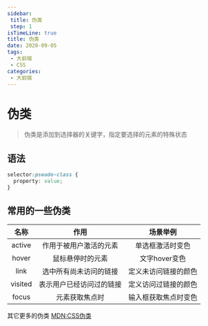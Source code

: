 ```yaml
---
sidebar:
 title: 伪类
 step: 1
isTimeLine: true
title: 伪类
date: 2020-09-05
tags:
 - 大前端
 - CSS
categories:
 - 大前端
---
```

# 伪类
>伪类是添加到选择器的关键字，指定要选择的元素的特殊状态

## 语法
```css
selector:pseudo-class {
  property: value;
}
```

## 常用的一些伪类
|  名称   |           作用           |       场景举例       |
| :-----: | :----------------------: | :------------------: |
| active  |  作用于被用户激活的元素  |   单选框激活时变色   |
|  hover  |     鼠标悬停时的元素     |    文字hover变色     |
|  link   |  选中所有尚未访问的链接  | 定义未访问链接的颜色 |
| visited | 表示用户已经访问过的链接 | 定义访问过链接的颜色 |
|  focus  |      元素获取焦点时      | 输入框获取焦点时变色 |

<codepen title="pseudo-classes" src="https://codepen.io/sugarInSoup/embed/JjXOgVw?height=310&theme-id=dark&default-tab=css,result"></codepen>

其它更多的伪类 [MDN:CSS伪类](https://developer.mozilla.org/zh-CN/docs/Web/CSS/Pseudo-classes)

<comment/>
<tongji/>